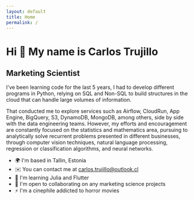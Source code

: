 ```yaml
---
layout: default
title: Home
permalink: /
---
```


Hi 👋 My name is Carlos Trujillo
================================

Marketing Scientist
-------------------

I've been learning code for the last 5 years, I had to develop different programs in Python, relying on SQL and Non-SQL to build structures in the cloud that can handle large volumes of information.

That conducted me to explore services such as Airflow, CloudRun, App Engine, BigQuery, S3, DynamoDB, MongoDB, among others, side by side with the data engineering teams. However, my efforts and encouragement are constantly focused on the statistics and mathematics area, pursuing to analytically solve recurrent problems presented in different businesses, through computer vision techniques, natural language processing, regression or classification algorithms, and neural networks.

* 🌍  I'm based in Tallin, Estonia
* ✉️  You can contact me at [carlos.trujillo@outlook.cl](mailto:carlos.trujillo@outlook.cl)
* 🧠  I'm learning Julia and Flutter
* 🤝  I'm open to collaborating on any marketing science projects
* ⚡  I'm a cinephile addicted to horror movies
